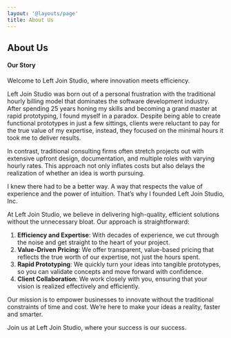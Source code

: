 ```yaml
---
layout: '@layouts/page'
title: About Us
---
```

## About Us

#### Our Story

Welcome to Left Join Studio, where innovation meets efficiency.

Left Join Studio was born out of a personal frustration with the traditional hourly billing model that dominates the software development industry. After spending 25 years honing my skills and becoming a grand master at rapid prototyping, I found myself in a paradox. Despite being able to create functional prototypes in just a few sittings, clients were reluctant to pay for the true value of my expertise, instead, they focused on the minimal hours it took me to deliver results.

In contrast, traditional consulting firms often stretch projects out with extensive upfront design, documentation, and multiple roles with varying hourly rates. This approach not only inflates costs but also delays the realization of whether an idea is worth pursuing.

I knew there had to be a better way. A way that respects the value of experience and the power of intuition. That’s why I founded Left Join Studio, Inc.

At Left Join Studio, we believe in delivering high-quality, efficient solutions without the unnecessary bloat. Our approach is straightforward:

1. **Efficiency and Expertise**: With decades of experience, we cut through the noise and get straight to the heart of your project. 
2. **Value-Driven Pricing**: We offer transparent, value-based pricing that reflects the true worth of our expertise, not just the hours spent.
3. **Rapid Prototyping**: We quickly turn your ideas into tangible prototypes, so you can validate concepts and move forward with confidence.
4. **Client Collaboration**: We work closely with you, ensuring that your vision is realized effectively and efficiently.

Our mission is to empower businesses to innovate without the traditional constraints of time and cost. We’re here to make your ideas a reality, faster and smarter.

Join us at Left Join Studio, where your success is our success.
